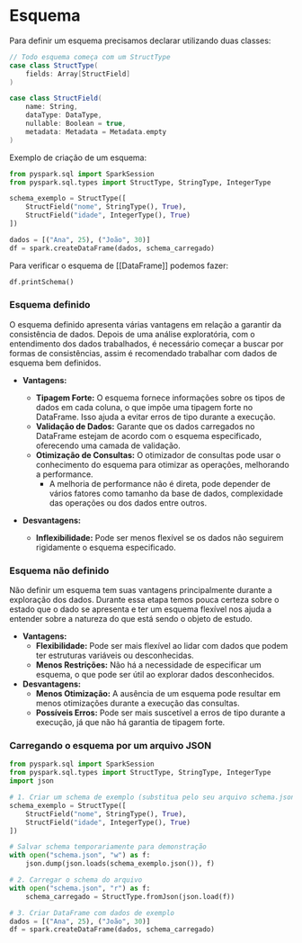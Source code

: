 # Esquema

Para definir um esquema precisamos declarar utilizando duas classes:

```scala
// Todo esquema começa com um StructType
case class StructType(
	fields: Array[StructField]
)

case class StructField(
    name: String,
    dataType: DataType,
    nullable: Boolean = true,
    metadata: Metadata = Metadata.empty
)
```

Exemplo de criação de um esquema:

```py
from pyspark.sql import SparkSession
from pyspark.sql.types import StructType, StringType, IntegerType

schema_exemplo = StructType([
    StructField("nome", StringType(), True),
    StructField("idade", IntegerType(), True)
])

dados = [("Ana", 25), ("João", 30)]
df = spark.createDataFrame(dados, schema_carregado)
```

Para verificar o esquema de [[DataFrame]] podemos fazer:

```py
df.printSchema()
```

### Esquema definido

O esquema definido apresenta várias vantagens em relação a garantir da consistência de dados. Depois de uma análise exploratória, com o entendimento dos dados trabalhados, é necessário começar a buscar por formas de consistências, assim é recomendado trabalhar com dados de esquema bem definidos.

- **Vantagens:**
	- **Tipagem Forte:** O esquema fornece informações sobre os tipos de dados em cada coluna, o que impõe uma tipagem forte no DataFrame. Isso ajuda a evitar erros de tipo durante a execução.
	- **Validação de Dados:** Garante que os dados carregados no DataFrame estejam de acordo com o esquema especificado, oferecendo uma camada de validação.
	- **Otimização de Consultas:** O otimizador de consultas pode usar o conhecimento do esquema para otimizar as operações, melhorando a performance.
		- A melhoria de performance não é direta, pode depender de vários fatores como tamanho da base de dados, complexidade das operações ou dos dados entre outros. 

- **Desvantagens:**
    - **Inflexibilidade:** Pode ser menos flexível se os dados não seguirem rigidamente o esquema especificado.

### Esquema não definido

Não definir um esquema tem suas vantagens principalmente durante a exploração dos dados. Durante essa etapa temos pouca certeza sobre o estado que o dado se apresenta e ter um esquema flexível nos ajuda a entender sobre a natureza do que está sendo o objeto de estudo.

- **Vantagens:**
    - **Flexibilidade:** Pode ser mais flexível ao lidar com dados que podem ter estruturas variáveis ou desconhecidas.
    - **Menos Restrições:** Não há a necessidade de especificar um esquema, o que pode ser útil ao explorar dados desconhecidos.
- **Desvantagens:**
    - **Menos Otimização:** A ausência de um esquema pode resultar em menos otimizações durante a execução das consultas.
    - **Possíveis Erros:** Pode ser mais suscetível a erros de tipo durante a execução, já que não há garantia de tipagem forte.

### Carregando o esquema por um arquivo JSON

```python
from pyspark.sql import SparkSession
from pyspark.sql.types import StructType, StringType, IntegerType
import json

# 1. Criar um schema de exemplo (substitua pelo seu arquivo schema.json)
schema_exemplo = StructType([
    StructField("nome", StringType(), True),
    StructField("idade", IntegerType(), True)
])

# Salvar schema temporariamente para demonstração
with open("schema.json", "w") as f:
    json.dump(json.loads(schema_exemplo.json()), f)

# 2. Carregar o schema do arquivo
with open("schema.json", "r") as f:
    schema_carregado = StructType.fromJson(json.load(f))

# 3. Criar DataFrame com dados de exemplo
dados = [("Ana", 25), ("João", 30)]
df = spark.createDataFrame(dados, schema_carregado)
```